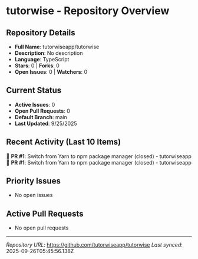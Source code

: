 # tutorwise - Repository Overview

## Repository Details
- **Full Name**: tutorwiseapp/tutorwise
- **Description**: No description
- **Language**: TypeScript
- **Stars**: 0 | **Forks**: 0
- **Open Issues**: 0 | **Watchers**: 0

## Current Status
- **Active Issues**: 0
- **Open Pull Requests**: 0
- **Default Branch**: main
- **Last Updated**: 9/25/2025

## Recent Activity (Last 10 Items)
🔀 **PR #1**: Switch from Yarn to npm package manager (closed) - tutorwiseapp
🔀 **PR #1**: Switch from Yarn to npm package manager (closed) - tutorwiseapp

## Priority Issues
- No open issues

## Active Pull Requests
- No open pull requests

---
*Repository URL*: https://github.com/tutorwiseapp/tutorwise
*Last synced*: 2025-09-26T05:45:56.138Z
